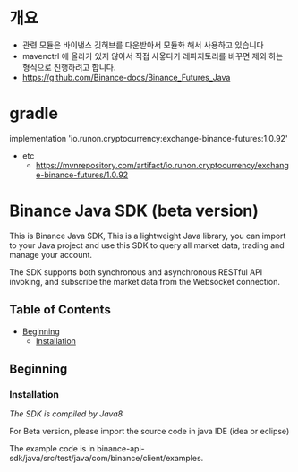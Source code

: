 # 개요
* 관련 모듈은 바이낸스 깃허브를 다운받아서 모듈화 해서 사용하고 있습니다
* mavenctrl 에 올라가 있지 않아서 직접 사욯다가 레파지토리를 바꾸면 제외 하는 형식으로 진행하려고 합니다.
* https://github.com/Binance-docs/Binance_Futures_Java

# gradle
implementation 'io.runon.cryptocurrency:exchange-binance-futures:1.0.92'
- etc
  - https://mvnrepository.com/artifact/io.runon.cryptocurrency/exchange-binance-futures/1.0.92

# Binance Java SDK (beta version)

This is Binance Java SDK, This is a lightweight Java library, you can import to your Java project and use this SDK to query all market data, trading and manage your account.

The SDK supports both synchronous and asynchronous RESTful API invoking, and subscribe the market data from the Websocket connection.


## Table of Contents

- [Beginning](#Beginning)
  - [Installation](#Installation)


## Beginning

### Installation

*The SDK is compiled by Java8*

For Beta version, please import the source code in java IDE (idea or eclipse)

The example code is in binance-api-sdk/java/src/test/java/com/binance/client/examples.


